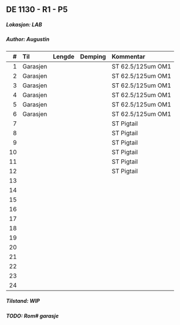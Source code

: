 ## DE 1130 - R1 - P5
##### Lokasjon: LAB
##### Author: Augustin

|  #  |        Til       |Lengde|Demping|  Kommentar  |
|----:|:-----------------|-----:|------:|:------------|
|    1|Garasjen          |      |       |ST 62.5/125um OM1|
|    2|Garasjen          |      |       |ST 62.5/125um OM1|
|    3|Garasjen          |      |       |ST 62.5/125um OM1|
|    4|Garasjen          |      |       |ST 62.5/125um OM1|
|    5|Garasjen          |      |       |ST 62.5/125um OM1|
|    6|Garasjen          |      |       |ST 62.5/125um OM1|
|    7|                  |      |       |ST Pigtail   |
|    8|                  |      |       |ST Pigtail   |
|    9|                  |      |       |ST Pigtail   |
|   10|                  |      |       |ST Pigtail   |
|   11|                  |      |       |ST Pigtail   |
|   12|                  |      |       |ST Pigtail   |
|   13|                  |      |       |             | 
|   14|                  |      |       |             |
|   15|                  |      |       |             |
|   16|                  |      |       |             |
|   17|                  |      |       |             |
|   18|                  |      |       |             |
|   19|                  |      |       |             |
|   20|                  |      |       |             |
|   21|                  |      |       |             |
|   22|                  |      |       |             |
|   23|                  |      |       |             |
|   24|                  |      |       |             |

##### Tilstand: WIP
##### TODO: Rom# garasje
